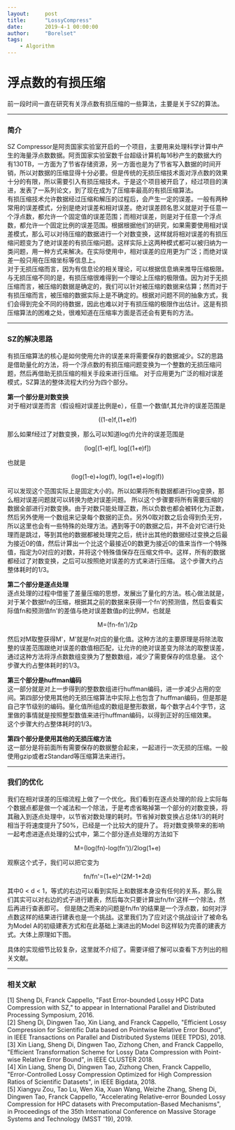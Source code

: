```yaml
---
layout:     post
title:      "LossyCompress"
date:       2019-4-1 00:00:00
author:     "Borelset"
tags:
    - Algorithm
---
```


# 浮点数的有损压缩
前一段时间一直在研究有关浮点数有损压缩的一些算法，主要是关于SZ的算法。

----------------------------

### 简介
SZ Compressor是阿贡国家实验室开启的一个项目，主要用来处理科学计算中产生的海量浮点数数据。阿贡国家实验室数千台超级计算机每16秒产生的数据大约有130TB，一方面为了节省存储资源，另一方面也是为了节省写入数据的时间开销，所以对数据的压缩显得十分必要。但是传统的无损压缩技术面对浮点数的效果十分的有限，所以需要引入有损压缩技术。于是这个项目被开启了，经过项目的演进，发表了一系列论文，到了现在成为了压缩率最高的有损压缩算法。  
有损压缩技术允许数据经过压缩和解压的过程后，会产生一定的误差。一般有两种常用的误差模式，分别是绝对误差和相对误差。绝对误差顾名思义就是对于任意一个浮点数，都允许一个固定值的误差范围；而相对误差，则是对于任意一个浮点数，都允许一个固定比例的误差范围。根据根据他们的研究，如果需要使用相对误差模式，那么可以对待压缩的数据进行一个对数变换，这样就将相对误差的有损压缩问题变为了绝对误差的有损压缩问题。这样实际上这两种模式都可以被归纳为一类问题，用一种方式来解决。在实际使用中，相对误差的应用更为广泛；而绝对误差一般只用在压缩坐标等信息上。  
对于无损压缩而言，因为有信息论的相关理论，可以根据信息熵来推导压缩极限。与无损压缩不同的是，有损压缩很难得到一个理论上压缩的极限值。因为对于无损压缩而言，被压缩的数据是确定的，我们可以针对被压缩的数据来估算；然而对于有损压缩而言，被压缩的数据实际上是不确定的。根据对问题不同的抽象方式，我们会得到完全不同的待数据，因此也难以对于有损压缩的极限作出估计。这是有损压缩算法的困难之处，很难知道在压缩率方面是否还会有更有的方法。  

--------------------------


### SZ的解决思路
有损压缩算法的核心是如何使用允许的误差来将需要保存的数据减少。SZ的思路是借助量化的方法，将一个浮点数的有损压缩问题变换为一个整数的无损压缩问题，然后再借助无损压缩的相关手段来进行压缩。
对于应用更为广泛的相对误差模式，SZ算法的整体流程大约分为四个部分。  

**第一个部分是对数变换**  
对于相对误差而言（假设相对误差比例是e），任意一个数值f,其允许的误差范围是
<p align="center">((1-e)f,(1+e)f)</p>
那么如果f经过了对数变换，那么可以知道log(f)允许的误差范围是
<p align="center">(log[(1-e)f], log[(1+e)f])</p>
也就是
<p align="center">(log(1-e)+log(f), log(1+e)+log(f))</p>
可以发现这个范围实际上是固定大小的。所以如果将所有数据都进行log变换，那么相对误差问题就可以转换为绝对误差问题。 
所以这个步骤要将所有需要压缩的数据全部进行对数变换。由于对数只能处理正数，所以负数也都会被转化为正数，然后另外使用一个数组来记录每个数据的正负。另外0取对数之后会得到负无穷，所以这里也会有一些特殊的处理方法。遇到等于0的数据之后，并不会对它进行处理而是跳过，等到其他的数据都被处理完之后，统计出其他的数据经过变换之后最为接近0的值，然后计算出一个比这个最接近0的数更为接近0的值来当作一个特殊值，指定为0对应的对数，并将这个特殊值保存在压缩文件中。这样，所有的数据都经过了对数变换，之后可以按照绝对误差的方式来进行压缩。    
这个步骤大约占整体耗时的1/3。  
  
**第二个部分是逐点处理**  
逐点处理的过程中借鉴了差量压缩的思想，发展出了量化的方法。核心做法就是，对于某个数据fn的压缩，根据其之前的数据来获得一个fn'的预测值，然后查看实际值fn和预测值fn'的差值与绝对误差数值p的比例M，也就是
<p align="center">M=(fn-fn')/2p</p>
然后对M取整获得M'，M'就是fn对应的量化值。这种方法的主要原理是将除法取整的误差范围跟绝对误差的数值相匹配，让允许的绝对误差变为除法的取整误差，通过这种方法将浮点数数组变换为了整数数组，减少了需要保存的信息量。
这个步骤大约占整体耗时的1/3。  

**第三个部分是huffman编码**  
这一部分就是对上一步得到的整数数组进行huffman编码，进一步减少占用的空间。第四部分使用其他的无损压缩算法中实际上也包含了huffman编码，但是那是自己字节级别的编码。量化值所组成的数组是整形数据，每个数字占4个字节，这里做的事情就是按照整型数值来进行huffman编码，以得到正好的压缩效果。  
这个步骤大约占整体耗时的1/3。

**第四个部分是使用其他的无损压缩方法**  
这一部分是将前面所有需要保存的数据整合起来，一起进行一次无损的压缩。一般使用gzip或者zStandard等压缩算法来进行。

------------------------------

### 我们的优化
我们在相对误差的压缩流程上做了一个优化。我们看到在逐点处理的阶段上实际每个数据点都是做一个减法和一个除法，于是考虑省略掉第一个部分的对数变换，将其融入到逐点处理中，以节省对数处理的耗时。节省掉对数变换占总体1/3的耗时相当于将速度提升了50%，已经是一个比较大的提升了。
将对数变换带来的影响一起考虑进逐点处理的公式中，第二个部分逐点处理的方法如下
<p align="center">M=(log(fn)-log(fn'))/2log(1+e)</p>
观察这个式子，我们可以把它变为
<p align="center">fn/fn'=(1+e)^(2M-1+2d)</p>
其中0 < d < 1，等式的右边可以看到实际上和数据本身没有任何的关系，那么我们其实可以对右边的式子进行建表，然后每次只要计算出fn/fn'这样一个除法，然后再进行查表即可。  
但是随之而来的问题是fn/fn'的结果是一个浮点数，如何对浮点数这样的结果进行建表也是一个挑战。这里我们为了应对这个挑战设计了被命名为Model A的初级建表方式和在此基础上演进出的Model B这样较为完善的建表方式。大体上原理如下图。

具体的实现细节比较复杂，这里就不介绍了。需要详细了解可以查看下方列出的相关文献。

------------------------------

### 相关文献
[1] Sheng Di, Franck Cappello, "Fast Error-bounded Lossy HPC Data Compression with SZ," to appear in International Parallel and Distributed Processing Symposium, 2016.  
[2] Sheng Di, Dingwen Tao, Xin Liang, and Franck Cappello, "Efficient Lossy Compression for Scientific Data based on Pointwise Relative Error Bound", in IEEE Transactions on Parallel and Distributed Systems (IEEE TPDS), 2018.  
[3] Xin Liang, Sheng Di, Dingwen Tao, Zizhong Chen, and Franck Cappello, "Efficient Transformation Scheme for Lossy Data Compression with Point-wise Relative Error Bound", in IEEE CLUSTER 2018.  
[4] Xin Liang, Sheng Di, Dingwen Tao, Zizhong Chen, Franck Cappello, "Error-Controlled Lossy Compression Optimized for High Compression Ratios of Scientific Datasets", in IEEE Bigdata, 2018.  
[5] Xiangyu Zou, Tao Lu, Wen Xia, Xuan Wang, Weizhe Zhang, Sheng Di, Dingwen Tao, Franck Cappello, "Accelerating Relative-error Bounded Lossy Compression for HPC datasets with Precomputation-Based Mechanisms", in Proceedings of the 35th International Conference on Massive Storage Systems and Technology (MSST '19), 2019.